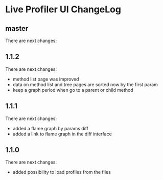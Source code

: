 # Live Profiler UI ChangeLog

## master

There are next changes:

## 1.1.2

There are next changes:

- method list page was improved
- data on method list and tree pages are sorted now by the first param
- keep a graph period when go to a parent or child method

## 1.1.1

There are next changes:

- added a flame graph by params diff
- added a link to flame graph in the diff interface

## 1.1.0

There are next changes:

- added possibility to load profiles from the files

